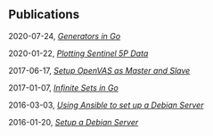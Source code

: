 ## Publications

2020-07-24, *[Generators in Go](generators-in-go)*

2020-01-22, *[Plotting Sentinel 5P Data](plotting-sentinel-5p-data)*

2017-06-17, *[Setup OpenVAS as Master and Slave](setup-openvas-as-master-and-slave)*

2017-01-07, *[Infinite Sets in Go](infinite-sets-in-go)*

2016-03-03, *[Using Ansible to set up a Debian Server](using-ansible-to-set-up-a-debian-server)*

2016-01-20, *[Setup a Debian Server](setup-a-debian-server)*
